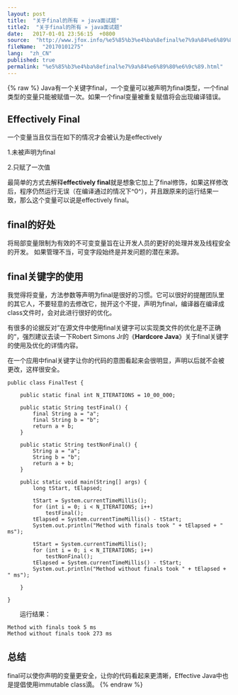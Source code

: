```yaml
---
layout: post
title:  "关于final的所有 » java面试题"
title2:  "关于final的所有 » java面试题"
date:   2017-01-01 23:56:15  +0800
source:  "http://www.jfox.info/%e5%85%b3%e4%ba%8efinal%e7%9a%84%e6%89%80%e6%9c%89.html"
fileName:  "20170101275"
lang:  "zh_CN"
published: true
permalink: "%e5%85%b3%e4%ba%8efinal%e7%9a%84%e6%89%80%e6%9c%89.html"
---
```

{% raw %}
Java有一个关键字final，一个变量可以被声明为final类型，一个final类型的变量只能被赋值一次。如果一个final变量被重复赋值将会出现编译错误。

## Effectively Final

一个变量当且仅当在如下的情况才会被认为是effectively

1.未被声明为final

2.只赋了一次值

最简单的方式去解释**effectively final**就是想象它加上了final修饰，如果这样修改后，程序仍然运行无误（在编译通过的情况下^0^），并且跟原来的运行结果一致，那么这个变量可以说是effectively final。

## final的好处

将局部变量限制为有效的不可变变量旨在让开发人员的更好的处理并发及线程安全的开发。 如果管理不当，可变字段始终是并发问题的潜在来源。 

## final关键字的使用

我觉得将变量，方法参数等声明为final是很好的习惯。它可以很好的提醒团队里的其它人，不要轻意的去修改它，抛开这个不提，声明为final，编译器在编译成class文件时，会对此进行很好的优化。

有很多的论据反对”在源文件中使用final关键字可以实现类文件的优化是不正确的“，强烈建议去读一下Robert Simons Jr的《**Hardcore Java**》关于final关键字的使用及优化的详情内容。

在一个应用中final关键字让你的代码的意图看起来会很明显，声明以后就不会被更改，这样很安全。

    public class FinalTest {
    
        public static final int N_ITERATIONS = 10_00_000;
    
        public static String testFinal() {
            final String a = "a";
            final String b = "b";
            return a + b;
        }
    
        public static String testNonFinal() {
            String a = "a";
            String b = "b";
            return a + b;
        }
    
        public static void main(String[] args) {
            long tStart, tElapsed;
    
            tStart = System.currentTimeMillis();
            for (int i = 0; i < N_ITERATIONS; i++)
                testFinal();
            tElapsed = System.currentTimeMillis() - tStart;
            System.out.println("Method with finals took " + tElapsed + " ms");
    
            tStart = System.currentTimeMillis();
            for (int i = 0; i < N_ITERATIONS; i++)
                testNonFinal();
            tElapsed = System.currentTimeMillis() - tStart;
            System.out.println("Method without finals took " + tElapsed + " ms");
    
        }
    
    }
    

　　运行结果：

    Method with finals took 5 ms
    Method without finals took 273 ms

## 总结

final可以使你声明的变量更安全，让你的代码看起来更清晰，Effective Java中也是提倡使用immutable class滴。
{% endraw %}

